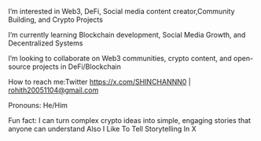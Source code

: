 I’m interested in Web3, DeFi,  Social media content creator,Community Building, and Crypto Projects 

I’m currently learning Blockchain development, Social Media Growth, and Decentralized Systems

 I’m looking to collaborate on Web3 communities, crypto content, and open-source projects in DeFi/Blockchain

 How to reach me:Twitter https://x.com/SHINCHANNN0 | rohith20051104@gmail.com

 Pronouns: He/Him

 Fun fact: I can turn complex crypto ideas into simple, engaging stories that anyone can understand  Also I Like To Tell Storytelling In X 